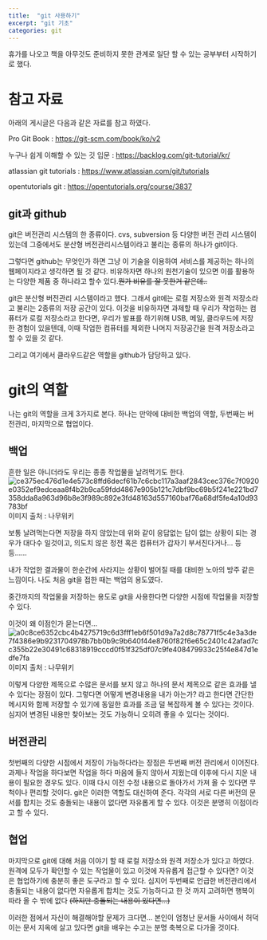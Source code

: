 ```yaml
---
title:  "git 사용하기"
excerpt: "git 기초"
categories: git
---
```


휴가를 나오고 책을 아무것도 준비하지 못한 관계로 일단 할 수 있는 공부부터 시작하기로 했다.

# 참고 자료
아래의 게시글은 다음과 같은 자료를 참고 하였다.

Pro Git Book : https://git-scm.com/book/ko/v2

누구나 쉽게 이해할 수 있는 깃 입문 : https://backlog.com/git-tutorial/kr/

atlassian git tutorials : https://www.atlassian.com/git/tutorials

opentutorials git : https://opentutorials.org/course/3837

## git과 github
git은 버전관리 시스템의 한 종류이다. cvs, subversion 등 다양한 버전 관리 시스템이 있는데 그중에서도 분산형 버전관리시스템이라고 불리는 종류의 하나가 git이다.

그렇다면 github는 무엇인가 하면 그냥 이 기술을 이용하여 서비스를 제공하는 하나의 웹페이지라고 생각하면 될 것 같다.
비유하자면 하나의 원천기술이 있으면 이를 활용하는 다양한 제품 중 하나라고 할수 있다.~~뭔가 비유를 잘 못한거 같은데..~~

git은 분산형 버전관리 시스템이라고 했다. 그래서 git에는 로컬 저장소와 원격 저장소라고 불리는 2종류의 저장 공간이 있다.
이것을 비유하자면 과제할 때 우리가 작업하는 컴퓨터가 로컬 저장소라고 한다면, 우리가 발표를 하기위해 USB, 메일, 클라우드에 저장한 경험이 있을텐데, 이때 작업한 컴퓨터를 제외한 나머지 저장공간을 원격 저장소라고 할 수 있을 것 같다.

그리고 여기에서 클라우드같은 역할을 github가 담당하고 있다.

# git의 역할
나는 git의 역할을 크게 3가지로 본다.
하나는 만약에 대비한 백업의 역할, 두번째는 버전관리, 마지막으로 협업이다.

## 백업
흔한 일은 아니더라도 우리는 종종 작업물을 날려먹기도 한다.
![ce375ec476d1e4e573c8ffd6decf61b7c6cbc117a3aaf2843cec376c7f0920e0352ef9edceaa8f4b2b9ca59fdd4867e905b121c7dbf9bc69b5f241e221bd7358dda8a963d96b8e3f989c892e3fd48163d557160baf76a68df5fe4a10d93783bf](https://user-images.githubusercontent.com/35493042/150527565-ea232aa8-5d0a-4be5-8ef3-1f62513ce710.jpg)
이미지 출처 : 나무위키

보통 날려먹는다면 저장을 하지 않았는데 위와 같이 응답없는 답이 없는 상황이 되는 경우가 대다수 일것이고, 의도치 않은 정전 혹은 컴퓨터가 갑자기 부서진다거나... 등등......

내가 작업한 결과물이 한순간에 사라지는 상황이 벌어질 때를 대비한 노아의 방주 같은 느낌이다.
나도 처음 git을 접한 때는 백업의 용도였다.

중간까지의 작업물을 저장하는 용도로 git을 사용한다면 다양한 시점에 작업물을 저장할 수 있다.

이것이 왜 이점인가 묻는다면...
![a0c8ce6352cbc4b4275719c6d3fff1eb6f501d9a7a2d8c78771f5c4e3a3de7f4386e9b9231704978b7bb0b9c9b640f44e8760f82f6e65c2401c42afad7cc355b22e30491c68318919cccd0f51f325df07c9fe408479933c25f4e847d1edfe7fa](https://user-images.githubusercontent.com/35493042/150526627-793384c2-b96f-4e83-9b60-0efbb861d265.jpg)
이미지 출처 : 나무위키

이렇게 다양한 제목으로 수많은 문서를 보지 않고 하나의 문서 제목으로 같은 효과를 낼 수 있다는 장점이 있다.
그렇다면 어떻게 변경내용을 내가 아는가? 라고 한다면 간단한 메시지와 함께 저장할 수 있기에 동일한 효과를 조금 덜 복잡하게 볼 수 있다는 것이다.
심지어 변경된 내용만 찾아보는 것도 가능하니 오히려 좋을 수 있다는 것이다.

## 버전관리
첫번째의 다양한 시점에서 저장이 가능하다라는 장점은 두번째 버전 관리에서 이어진다.
과제나 작업을 하다보면 작업을 하다 마음에 들지 않아서 지웠는데 이후에 다시 지운 내용이 필요한 경우도 있다.
이때 다시 이전 수정 내용으로 돌아가서 가져 올 수 있다면 무척이나 편리할 것이다.
git은 이러한 역할도 대신하여 준다. 
각각의 서로 다른 버전의 문서를 합치는 것도 충돌되는 내용이 없다면 자유롭게 할 수 있다. 이것은 분명히 이점이라고 할 수 있다.

## 협업
마지막으로 git에 대해 처음 이야기 할 때 로컬 저장소와 원격 저장소가 있다고 하였다.
원격에 모두가 확인할 수 있는 작업물이 있고 이것에 자유롭게 접근할 수 있다면?
이것은 협업하기에 충분히 좋은 도구라고 할 수 있다. 심지어 두번째로 언급한 버전관리에서 충돌되는 내용이 없다면 자유롭게 합치는 것도 가능하다고 한 것 까지 고려하면 행복이 따라 올 수 밖에 없다 ~~(하지만 충돌되는 내용이 있다면...)~~

이러한 점에서 자신이 해결해야할 문제가 크다면... 본인이 엄청난 문서들 사이에서 허덕이는 문서 지옥에 살고 있다면 git을 배우는 수고는 분명 축복으로 다가올 것이다.